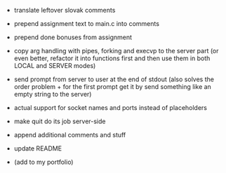- translate leftover slovak comments
- prepend assignment text to main.c into comments
- prepend done bonuses from assignment
- copy arg handling with pipes, forking and execvp to the server part (or even better, refactor it into functions first and then use them in both LOCAL and SERVER modes)
- send prompt from server to user at the end of stdout (also solves the order problem + for the first prompt get it by send something like an empty string to the server)
- actual support for socket names and ports instead of placeholders
- make quit do its job server-side

- append additional comments and stuff
- update README
- (add to my portfolio)

